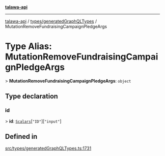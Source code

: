 [**talawa-api**](../../../README.md)

***

[talawa-api](../../../modules.md) / [types/generatedGraphQLTypes](../README.md) / MutationRemoveFundraisingCampaignPledgeArgs

# Type Alias: MutationRemoveFundraisingCampaignPledgeArgs

\> **MutationRemoveFundraisingCampaignPledgeArgs**: `object`

## Type declaration

### id

\> **id**: [`Scalars`](Scalars.md)\[`"ID"`\]\[`"input"`\]

## Defined in

[src/types/generatedGraphQLTypes.ts:1731](https://github.com/PalisadoesFoundation/talawa-api/blob/039b0f127fb8caa46d57186ab4b3bb27fe150903/src/types/generatedGraphQLTypes.ts#L1731)
